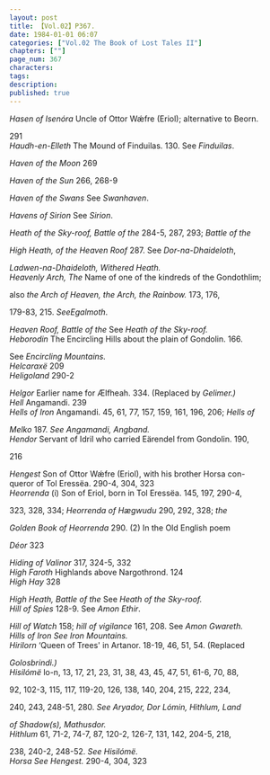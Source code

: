 ```yaml
---
layout: post
title: 【Vol.02】P367.
date: 1984-01-01 06:07
categories: ["Vol.02 The Book of Lost Tales II"]
chapters: [""]
page_num: 367
characters: 
tags: 
description: 
published: true
---
```


<p style="text-indent: 0;">
<I>Hasen of Isenóra</I>   Uncle of Ottor Wǽfre (Eriol); alternative to Beorn.
</p>

291<BR><I>Haudh-en-Elleth</I>    The Mound of Finduilas. 130. See <I>Finduilas</I>.

<I>Haven of the Moon</I>    269

<I>Haven of the Sun</I>     266, 268-9

<I>Haven of the Swans</I>    See <I>Swanhaven</I>.

<I>Havens of Sirion</I>     See <I>Sirion</I>.

<I>Heath of the Sky-roof, Battle of the</I> 284-5, 287, 293; <I>Battle of the</I>

<I>High Heath,  of the Heaven Roof</I> 287. See <I>Dor-na-Dhaideloth</I>,

<I>Ladwen-na-Dhaideloth, Withered Heath.<BR>Heavenly Arch, The</I>     Name of one of the kindreds of the Gondothlim;

also   <I>the Arch   of Heaven,   the Arch,   the  Rainbow.</I>   173, 176,

179-83, 215. <I>SeeEgalmoth</I>.

<I>Heaven Roof, Battle of the</I>     See <I>Heath of the Sky-roof.<BR>Heborodin</I>     The Encircling Hills about the plain of Gondolin. 166.

See <I>Encircling Mountains.<BR>Helcaraxë</I>   209<BR><I>Heligoland</I>    290-2

<I>Helgor</I>    Earlier name for Ælfheah. 334. (Replaced by <I>Gelimer.)<BR>Hell</I>    Angamandi. 239<BR><I>Hells of Iron</I>    Angamandi. 45, 61, 77, 157, 159, 161, 196, 206; <I>Hells of</I>

<I>Melko</I> 187. <I>See Angamandi, Angband.<BR>Hendor</I>    Servant of Idril who carried Eärendel from Gondolin. 190,

216

<I>Hengest</I>       Son of Ottor Wǽfre (Eriol), with his brother Horsa con- <BR>queror of Tol Eressëa. 290-4, 304, 323<BR><I>Heorrenda</I>     (i) Son of Eriol, born in Tol Eressëa. 145, 197, 290-4,

323, 328, 334; <I>Heorrenda   of Hægwudu</I> 290, 292, 328; <I>the</I>

<I>Golden Book of Heorrenda</I>  290. (2) In the Old  English poem

<I>Déor</I> 323

<I>Hiding of Valinor</I>    317, 324-5, 332<BR><I>High Faroth</I>     Highlands above Nargothrond. 124<BR><I>High Hay</I>    328

<I>High Heath, Battle of the</I>    See <I>Heath of the Sky-roof.<BR>Hill of Spies</I>     128-9. See <I>Amon Ethir</I>.

<I>Hill of Watch</I>     158; <I>hill of vigilance</I> 161, 208. See <I>Amon Gwareth.<BR>Hills of Iron     See Iron Mountains.<BR>Hirilorn</I>    ‘Queen of Trees' in Artanor. 18-19, 46, 51, 54. (Replaced

<I>Golosbrindi.)<BR>Hisilómë</I>   lo-n, 13, 17, 21, 23, 31, 38, 43, 45, 47, 51, 61-6, 70, 88,

92, 102-3, 115, 117, 119-20, 126, 138, 140, 204, 215, 222, 234,

240, 243, 248-51, 280. <I>See Aryador, Dor Lómin, Hithlum,   Land</I>

<I>of Shadow(s), Mathusdor.<BR>Hithlum</I>    61, 71-2, 74-7, 87, 120-2, 126-7, 131, 142, 204-5, 218,

238, 240-2, 248-52. <I>See Hisilómë.<BR>Horsa     See Hengest.</I> 290-4, 304, 323

